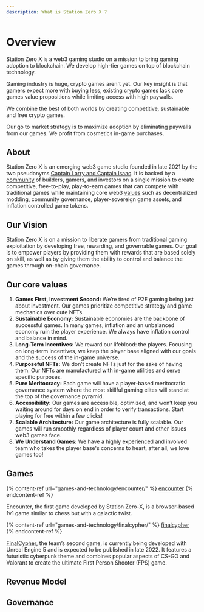 ```yaml
---
description: What is Station Zero X ?
---
```


# Overview

Station Zero X is a web3 gaming studio on a mission to bring gaming adoption to blockchain. We develop high-tier games on top of blockchain technology.

Gaming industry is huge, crypto games aren't yet. Our key insight is that gamers expect more with buying less, existing crypto games lack core games value propositions while limiting access with high paywalls.

We combine the best of both worlds by creating competitive, sustainable and free crypto games.

Our go to market strategy is to maximize adoption by eliminating paywalls from our games. We profit from cosmetics in-game purchases.

## About

Station Zero X is an emerging web3 game studio founded in late 2021 by the two pseudonyms [Captain Larry and Captain Isaac](station-zero-x/team.md). It is backed by a [community](station-zero-x/community.md) of builders, gamers, and investors on a single mission to create competitive, free-to-play, play-to-earn games that can compete with traditional games while maintaining core web3 [values](./#our-core-values) such as decentralized modding, community governance, player-sovereign game assets, and inflation controlled game tokens.

## Our Vision

Station Zero X is on a mission to liberate gamers from traditional gaming exploitation by developing free, rewarding, and governable games. Our goal is to empower players by providing them with rewards that are based solely on skill, as well as by giving them the ability to control and balance the games through on-chain governance.

## Our core values

1. **Games First, Investment Second:** We’re tired of P2E gaming being just about investment. Our games prioritize competitive strategy and game mechanics over cute NFTs.
2. **Sustainable Economy:** Sustainable economies are the backbone of successful games. In many games, inflation and an unbalanced economy ruin the player experience. We always have inflation control and balance in mind.
3. **Long-Term Incentives:** We reward our lifeblood: the players. Focusing on long-term incentives, we keep the player base aligned with our goals and the success of the in-game universe.
4. **Purposeful NFTs:** We don’t create NFTs just for the sake of having them. Our NFTs are manufactured with in-game utilities and serve specific purposes.
5. **Pure Meritocracy:**  Each game will have a player-based meritocratic governance system where the most skillful gaming elites will stand at the top of the governance pyramid.
6. **Accessibility:** Our games are accessible, optimized, and won’t keep you waiting around for days on end in order to verify transactions. Start playing for free within a few clicks!
7. **Scalable Architecture:** Our game architecture is fully scalable. Our games will run smoothly regardless of player count and other issues web3 games face.
8. **We Understand Games:** We have a highly experienced and involved team who takes the player base's concerns to heart, after all, we love games too!

## Games

{% content-ref url="games-and-technology/encounter/" %}
[encounter](games-and-technology/encounter/)
{% endcontent-ref %}

Encounter, the first game developed by Station Zero-X, is a browser-based 1v1 game similar to chess but with a galactic twist. &#x20;





{% content-ref url="games-and-technology/finalcypher/" %}
[finalcypher](games-and-technology/finalcypher/)
{% endcontent-ref %}

[FinalCypher](games-and-technology/finalcypher/), the team’s second game, is currently being developed with Unreal Engine 5 and is expected to be published in late 2022. It features a futuristic cyberpunk theme and combines popular aspects of CS-GO and Valorant to create the ultimate First Person Shooter (FPS) game.



## Revenue Model





## Governance

